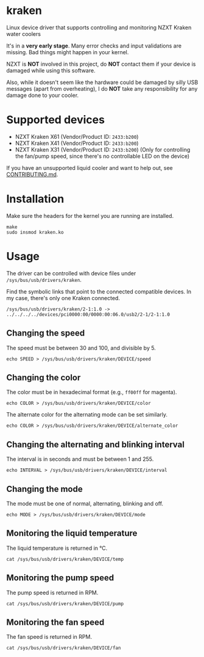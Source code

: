 # kraken
Linux device driver that supports controlling and monitoring NZXT Kraken water coolers

It's in a **very early stage**. Many error checks and input validations are missing. Bad things might happen in your kernel.

NZXT is **NOT** involved in this project, do **NOT** contact them if your device is damaged while using this software.

Also, while it doesn't seem like the hardware could be damaged by silly USB messages (apart from overheating), I do **NOT** take any responsibility for any damage done to your cooler.

# Supported devices
* NZXT Kraken X61 (Vendor/Product ID: `2433:b200`)
* NZXT Kraken X41 (Vendor/Product ID: `2433:b200`)
* NZXT Kraken X31 (Vendor/Product ID: `2433:b200`) (Only for controlling the fan/pump speed, since there's no controllable LED on the device)

If you have an unsupported liquid cooler and want to help out, see [CONTRIBUTING.md](CONTRIBUTING.md).

# Installation
Make sure the headers for the kernel you are running are installed.
```Shell
make
sudo insmod kraken.ko
```

# Usage
The driver can be controlled with device files under `/sys/bus/usb/drivers/kraken`.

Find the symbolic links that point to the connected compatible devices.
In my case, there's only one Kraken connected.
```Shell
/sys/bus/usb/drivers/kraken/2-1:1.0 -> ../../../../devices/pci0000:00/0000:00:06.0/usb2/2-1/2-1:1.0
```

## Changing the speed
The speed must be between 30 and 100, and divisible by 5.
```Shell
echo SPEED > /sys/bus/usb/drivers/kraken/DEVICE/speed
```

## Changing the color
The color must be in hexadecimal format (e.g., `ff00ff` for magenta).
```Shell
echo COLOR > /sys/bus/usb/drivers/kraken/DEVICE/color
```

The alternate color for the alternating mode can be set similarly.
```Shell
echo COLOR > /sys/bus/usb/drivers/kraken/DEVICE/alternate_color
```

## Changing the alternating and blinking interval
The interval is in seconds and must be between 1 and 255.
```Shell
echo INTERVAL > /sys/bus/usb/drivers/kraken/DEVICE/interval
```

## Changing the mode
The mode must be one of normal, alternating, blinking and off.
```Shell
echo MODE > /sys/bus/usb/drivers/kraken/DEVICE/mode
```

## Monitoring the liquid temperature
The liquid temperature is returned in °C.
```Shell
cat /sys/bus/usb/drivers/kraken/DEVICE/temp
```

## Monitoring the pump speed
The pump speed is returned in RPM.
```Shell
cat /sys/bus/usb/drivers/kraken/DEVICE/pump
```

## Monitoring the fan speed
The fan speed is returned in RPM.
```Shell
cat /sys/bus/usb/drivers/kraken/DEVICE/fan
```
